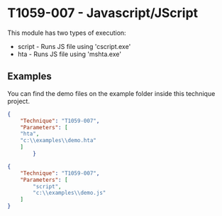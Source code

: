 # T1059-007 - Javascript/JScript

This module has two types of execution:

- script - Runs JS file using 'cscript.exe'
- hta - Runs JS file using 'mshta.exe'

## Examples

You can find the demo files on the example folder inside this technique project.

```json
{
    "Technique": "T1059-007",
    "Parameters": [
    "hta",
    "c:\\examples\\demo.hta"
    ]
		}
```

```json
{
    "Technique": "T1059-007",
    "Parameters": [
        "script",
        "c:\\examples\\demo.js"
    ]
}
```


